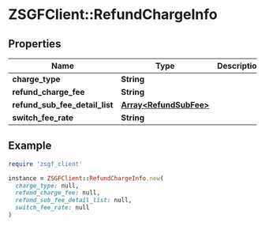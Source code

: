 # ZSGFClient::RefundChargeInfo

## Properties

| Name | Type | Description | Notes |
| ---- | ---- | ----------- | ----- |
| **charge_type** | **String** |  | [optional] |
| **refund_charge_fee** | **String** |  | [optional] |
| **refund_sub_fee_detail_list** | [**Array&lt;RefundSubFee&gt;**](RefundSubFee.md) |  | [optional] |
| **switch_fee_rate** | **String** |  | [optional] |

## Example

```ruby
require 'zsgf_client'

instance = ZSGFClient::RefundChargeInfo.new(
  charge_type: null,
  refund_charge_fee: null,
  refund_sub_fee_detail_list: null,
  switch_fee_rate: null
)
```


